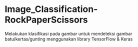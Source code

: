 # Image_Classification-RockPaperScissors
Melakukan klasifikasi pada gambar untuk mendeteksi gambar batu/kertas/gunting menggunakan library TensorFlow &amp; Keras
